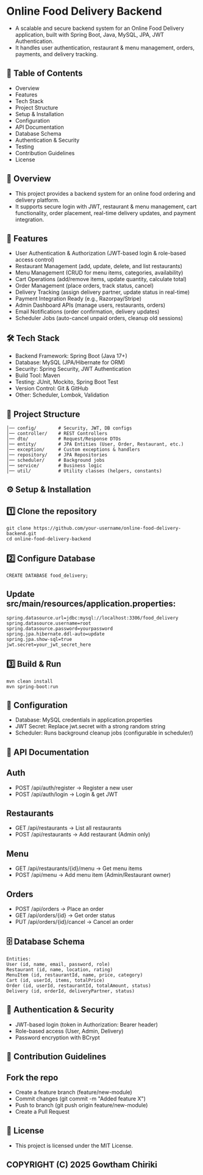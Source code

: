 # Online Food Delivery Backend
- A scalable and secure backend system for an Online Food Delivery application, built with Spring Boot, Java, MySQL, JPA, JWT Authentication.
- It handles user authentication, restaurant & menu management, orders, payments, and delivery tracking.

## 📑 Table of Contents

- Overview
- Features
- Tech Stack
- Project Structure
- Setup & Installation
- Configuration
- API Documentation
- Database Schema
- Authentication & Security
- Testing
- Contribution Guidelines
- License

## 📖 Overview

- This project provides a backend system for an online food ordering and delivery platform.
- It supports secure login with JWT, restaurant & menu management, cart functionality, order placement, real-time delivery updates, and payment integration.

## 🚀 Features
- User Authentication & Authorization (JWT-based login & role-based access control)
- Restaurant Management (add, update, delete, and list restaurants)
- Menu Management (CRUD for menu items, categories, availability)
- Cart Operations (add/remove items, update quantity, calculate total)
- Order Management (place orders, track status, cancel)
- Delivery Tracking (assign delivery partner, update status in real-time)
- Payment Integration Ready (e.g., Razorpay/Stripe)
- Admin Dashboard APIs (manage users, restaurants, orders)
- Email Notifications (order confirmation, delivery updates)
- Scheduler Jobs (auto-cancel unpaid orders, cleanup old sessions)

## 🛠 Tech Stack
- Backend Framework: Spring Boot (Java 17+)
- Database: MySQL (JPA/Hibernate for ORM)
- Security: Spring Security, JWT Authentication
- Build Tool: Maven
- Testing: JUnit, Mockito, Spring Boot Test
- Version Control: Git & GitHub
- Other: Scheduler, Lombok, Validation

## 📂 Project Structure
``` src/main/java/com/fooddelivery
│── config/        # Security, JWT, DB configs
│── controller/    # REST Controllers
│── dto/           # Request/Response DTOs
│── entity/        # JPA Entities (User, Order, Restaurant, etc.)
│── exception/     # Custom exceptions & handlers
│── repository/    # JPA Repositories
│── scheduler/     # Background jobs
│── service/       # Business logic
│── util/          # Utility classes (helpers, constants)
```

## ⚙️ Setup & Installation
## 1️⃣ Clone the repository
```
git clone https://github.com/your-username/online-food-delivery-backend.git
cd online-food-delivery-backend
```
## 2️⃣ Configure Database
```
CREATE DATABASE food_delivery;
```
## Update src/main/resources/application.properties:
```
spring.datasource.url=jdbc:mysql://localhost:3306/food_delivery
spring.datasource.username=root
spring.datasource.password=yourpassword
spring.jpa.hibernate.ddl-auto=update
spring.jpa.show-sql=true
jwt.secret=your_jwt_secret_here
```
## 3️⃣ Build & Run
```
mvn clean install
mvn spring-boot:run
```
## 🔑 Configuration
- Database: MySQL credentials in application.properties
- JWT Secret: Replace jwt.secret with a strong random string
- Scheduler: Runs background cleanup jobs (configurable in scheduler/)

## 📡 API Documentation
## Auth
- POST /api/auth/register → Register a new user
- POST /api/auth/login → Login & get JWT

## Restaurants
- GET /api/restaurants → List all restaurants
- POST /api/restaurants → Add restaurant (Admin only)

## Menu
- GET /api/restaurants/{id}/menu → Get menu items
- POST /api/menu → Add menu item (Admin/Restaurant owner)

## Orders
- POST /api/orders → Place an order
- GET /api/orders/{id} → Get order status
- PUT /api/orders/{id}/cancel → Cancel an order

## 🗄 Database Schema
```
Entities:
User (id, name, email, password, role)
Restaurant (id, name, location, rating)
MenuItem (id, restaurantId, name, price, category)
Cart (id, userId, items, totalPrice)
Order (id, userId, restaurantId, totalAmount, status)
Delivery (id, orderId, deliveryPartner, status)
```
## 🔐 Authentication & Security
- JWT-based login (token in Authorization: Bearer <token> header)
- Role-based access (User, Admin, Delivery)
- Password encryption with BCrypt

## 🤝 Contribution Guidelines
## Fork the repo
- Create a feature branch (feature/new-module)
- Commit changes (git commit -m "Added feature X")
- Push to branch (git push origin feature/new-module)
- Create a Pull Request

## 📜 License
- This project is licensed under the MIT License.

## COPYRIGHT (C) 2025 Gowtham Chiriki



